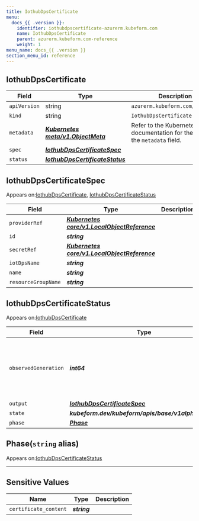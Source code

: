 ```yaml
---
title: IothubDpsCertificate
menu:
  docs_{{ .version }}:
    identifier: iothubdpscertificate-azurerm.kubeform.com
    name: IothubDpsCertificate
    parent: azurerm.kubeform.com-reference
    weight: 1
menu_name: docs_{{ .version }}
section_menu_id: reference
---
```


## IothubDpsCertificate
| Field | Type | Description |
| ------ | ----- | ----------- |
| `apiVersion` | string | `azurerm.kubeform.com/v1alpha1` |
|    `kind` | string | `IothubDpsCertificate` |
| `metadata` | ***[Kubernetes meta/v1.ObjectMeta](https://v1-18.docs.kubernetes.io/docs/reference/generated/kubernetes-api/v1.18/#objectmeta-v1-meta)***|Refer to the Kubernetes API documentation for the fields of the `metadata` field.|
| `spec` | ***[IothubDpsCertificateSpec](#iothubdpscertificatespec)***||
| `status` | ***[IothubDpsCertificateStatus](#iothubdpscertificatestatus)***||
## IothubDpsCertificateSpec

Appears on:[IothubDpsCertificate](#iothubdpscertificate), [IothubDpsCertificateStatus](#iothubdpscertificatestatus)

| Field | Type | Description |
| ------ | ----- | ----------- |
| `providerRef` | ***[Kubernetes core/v1.LocalObjectReference](https://v1-18.docs.kubernetes.io/docs/reference/generated/kubernetes-api/v1.18/#localobjectreference-v1-core)***||
| `id` | ***string***||
| `secretRef` | ***[Kubernetes core/v1.LocalObjectReference](https://v1-18.docs.kubernetes.io/docs/reference/generated/kubernetes-api/v1.18/#localobjectreference-v1-core)***||
| `iotDpsName` | ***string***||
| `name` | ***string***||
| `resourceGroupName` | ***string***||
## IothubDpsCertificateStatus

Appears on:[IothubDpsCertificate](#iothubdpscertificate)

| Field | Type | Description |
| ------ | ----- | ----------- |
| `observedGeneration` | ***int64***| ***(Optional)*** Resource generation, which is updated on mutation by the API Server.|
| `output` | ***[IothubDpsCertificateSpec](#iothubdpscertificatespec)***| ***(Optional)*** |
| `state` | ***kubeform.dev/kubeform/apis/base/v1alpha1.State***| ***(Optional)*** |
| `phase` | ***[Phase](#phase)***| ***(Optional)*** |
## Phase(`string` alias)

Appears on:[IothubDpsCertificateStatus](#iothubdpscertificatestatus)

---
## Sensitive Values
| Name | Type | Description |
|------|------|-------------|
| `certificate_content` | ***string*** ||
